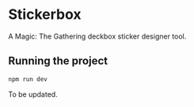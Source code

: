 # Stickerbox

A Magic: The Gathering deckbox sticker designer tool.

## Running the project

```bash
npm run dev
```

To be updated.
